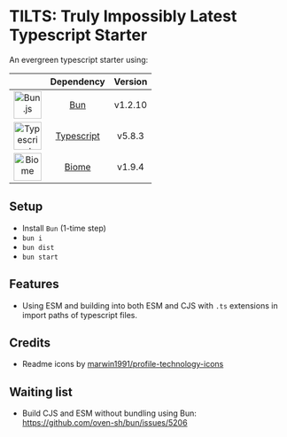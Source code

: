 # TILTS: Truly Impossibly Latest Typescript Starter

An evergreen typescript starter using:

| | Dependency | Version|
| :--: | :--: | :--: |
| <img alt="Bun.js" title="Bun.js" height="50" src="https://github.com/marwin1991/profile-technology-icons/assets/136815194/7e9599e9-0570-4bb6-b17f-676ed589912f"/> | [Bun](https://bun.sh) | v1.2.10 |
| <img alt="Typescript" title="Typescript" height="50" src="https://user-images.githubusercontent.com/25181517/183890598-19a0ac2d-e88a-4005-a8df-1ee36782fde1.png"/> | [Typescript](https://www.typescriptlang.org) | v5.8.3 |
| <img alt="Biome" title="Biome" height="50" src="https://embed.zenn.studio/api/optimize-og-image/fc473601866af274a8c1/https%3A%2F%2Fbiomejs.gallerycdn.vsassets.io%2Fextensions%2Fbiomejs%2Fbiome%2F2024.10.131712%2F1728839567274%2FMicrosoft.VisualStudio.Services.Icons.Default"/> | [Biome](https://biomejs.dev) | v1.9.4 |


## Setup

- Install `Bun` (1-time step)
- `bun i`
- `bun dist`
- `bun start`

## Features

- Using ESM and building into both ESM and CJS with `.ts` extensions in import paths of typescript files.

## Credits

- Readme icons by [marwin1991/profile-technology-icons](https://github.com/marwin1991/profile-technology-icons/tree/main)

## Waiting list

- Build CJS and ESM without bundling using Bun: https://github.com/oven-sh/bun/issues/5206